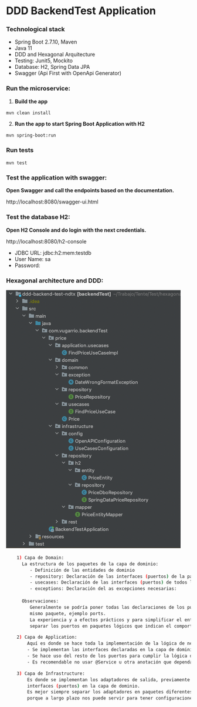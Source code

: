# DDD BackendTest Application

### Technological stack
* Spring Boot 2.7.10, Maven
* Java 11
* DDD and Hexagonal Arquitecture
* Testing: Junit5, Mockito
* Database: H2, Spring Data JPA
* Swagger (Api First with OpenApi Generator)


### Run the microservice:
1. **Build the app**
```
mvn clean install
```

2. **Run the app to start Spring Boot Application with H2**
```
mvn spring-boot:run
```

### Run tests
```
mvn test
```

### Test the application with swagger:
**Open Swagger and call the endpoints based on the documentation.**

http://localhost:8080/swagger-ui.html

### Test the database H2:
**Open H2 Console and do login with the next credentials.**

http://localhost:8080/h2-console

- JDBC URL:  jdbc:h2:mem:testdb
- User Name: sa
- Password: 


### Hexagonal architecture and DDD:

![proyect](./doc/proyect.png)

```bash
    1) Capa de Domain:
      La estructura de los paquetes de la capa de dominio:
         - Definición de las entidades de dominio
         - repository: Declaración de las interfaces (puertos) de la parte de persistencia
         - usecases: Declaración de las interfaces (puertos) de todos los casos de uso del dominio
         - exceptions: Declaración del as excepciones necesarias:

      Observaciones:
         Generalmente se podría poner todas las declaraciones de los puertos en el 
         mismo paquete, ejemplo ports.
         La experiencia y a efectos prácticos y para simplificar el entendimiento de la estructura, mejor siempre
         separar los puertos en paquetes lógicos que indican el comportamiento esperado.
```

```bash
    2) Capa de Application:
        Aquí es donde se hace toda la implementación de la lógica de negocio:
        - Se implementan las interfaces declaradas en la capa de dominio en el paquete usecases.
        - Se hace uso del resto de los puertos para cumplir la lógica de negocio esperada.
        - Es recomendable no usar @Service u otra anotación que dependa del framework base
```


```bash
    3) Capa de Infrastructure:
        Es donde se implementan los adaptadores de salida, previamente declarados como 
        interfaces (puertos) en la capa de dominio.
        Es mejor siempre separar los adaptadores en paquetes diferentes por contexto técnico, 
        porque a largo plazo nos puede servir para tener configuraciones comunes.

```
